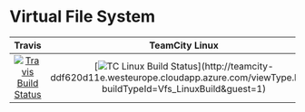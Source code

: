 # Virtual File System
| Travis | TeamCity Linux | TeamCity Windows | Sonar | Coverage |
| :----: | :------------: | :--------------: | :---: | :------: |
| [![Travis Build Status](https://travis-ci.org/dimyriy/vfs.svg?branch=master)](https://travis-ci.org/dimyriy/vfs) | [![TC Linux Build Status](http://teamcity-ddf620d11e.westeurope.cloudapp.azure.com/app/rest/builds/buildType:(id:Vfs_LinuxBuild)/statusIcon)](http://teamcity-ddf620d11e.westeurope.cloudapp.azure.com/viewType.html?buildTypeId=Vfs_LinuxBuild&guest=1) | [![TC Windows Build Status](http://teamcity-ddf620d11e.westeurope.cloudapp.azure.com/app/rest/builds/buildType:(id:Vfs_WindowsBuild)/statusIcon)](http://teamcity-ddf620d11e.westeurope.cloudapp.azure.com/viewType.html?buildTypeId=Vfs_WindowsBuild&guest=1) | [![Sonarcloud Status](https://sonarcloud.io/api/project_badges/measure?project=org.dimyriy:vfs&metric=alert_status)](https://sonarcloud.io/dashboard?id=org.dimyriy:vfs) | [![Coverage Status](https://coveralls.io/repos/github/dimyriy/vfs/badge.svg?branch=master)](https://coveralls.io/github/dimyriy/vfs?branch=master) |